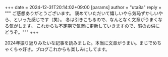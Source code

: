 +++
date = 2024-12-31T20:14:02+09:00
[params]
author = "uta8a"
reply = """
ご感想ありがとうございます。
褒めていただいて嬉しいやら気恥ずかしいやら、といった感じです（笑）。
冬は引きこもるので、なんとなく文章がうまくなる気がします。
これからも不定期で気楽に更新していきますので、暇のお供にどうぞ。"""
+++

2024年振り返りみたいな記事を読みました。本当に文章がうまい。まじでめちゃくちゃ好き。ブログこれからも楽しみにしてます。
